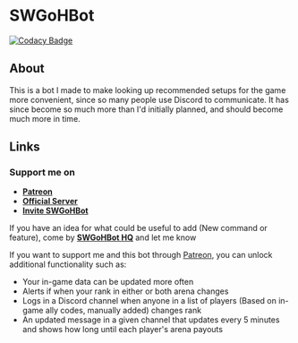 # SWGoHBot

[![Codacy Badge](https://api.codacy.com/project/badge/Grade/c9a39123f9274318a44c0cf2450266f7)](https://app.codacy.com/app/jmiln/SWGoHBot?utm_source=github.com&utm_medium=referral&utm_content=jmiln/SWGoHBot&utm_campaign=Badge_Grade_Settings)

## About
This is a bot I made to make looking up recommended setups for the game more convenient, since so many people use Discord to communicate.
It has since become so much more than I'd initially planned, and should become much more in time.

## Links

### Support me on
- **[Patreon](https://www.patreon.com/swgohbot)**
- **[Official Server](http://www.swgohbot.com/server)**
- **[Invite SWGoHBot](http://www.swgohbot.com/invite)**

If you have an idea for what could be useful to add (New command or feature), come by **[SWGoHBot HQ](http://www.swgohbot.com/server)** and let me know

If you want to support me and this bot through [Patreon](https://www.patreon.com/swgohbot), you can unlock additional functionality such as:
- Your in-game data can be updated more often
- Alerts if when your rank in either or both arena changes
- Logs in a Discord channel when anyone in a list of players (Based on in-game ally codes, manually added) changes rank
- An updated message in a given channel that updates every 5 minutes and shows how long until each player's arena payouts
